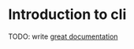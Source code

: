 # Introduction to cli

TODO: write [great documentation](http://jacobian.org/writing/what-to-write/)
